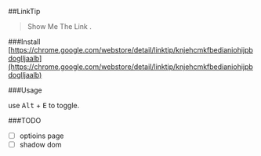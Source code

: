 ##LinkTip
>Show Me The Link .

###Install
[https://chrome.google.com/webstore/detail/linktip/knjehcmkfbedianiohijpbdoglljaalb](https://chrome.google.com/webstore/detail/linktip/knjehcmkfbedianiohijpbdoglljaalb)

###Usage

use <kbd>Alt</kbd> + <kbd>E</kbd> to toggle.

###TODO

- [ ] optioins page
- [ ] shadow dom